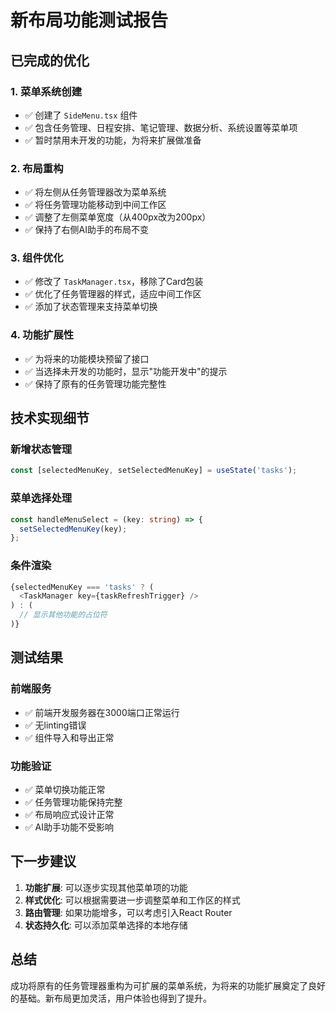 # 新布局功能测试报告

## 已完成的优化

### 1. 菜单系统创建
- ✅ 创建了 `SideMenu.tsx` 组件
- ✅ 包含任务管理、日程安排、笔记管理、数据分析、系统设置等菜单项
- ✅ 暂时禁用未开发的功能，为将来扩展做准备

### 2. 布局重构
- ✅ 将左侧从任务管理器改为菜单系统
- ✅ 将任务管理功能移动到中间工作区
- ✅ 调整了左侧菜单宽度（从400px改为200px）
- ✅ 保持了右侧AI助手的布局不变

### 3. 组件优化
- ✅ 修改了 `TaskManager.tsx`，移除了Card包装
- ✅ 优化了任务管理器的样式，适应中间工作区
- ✅ 添加了状态管理来支持菜单切换

### 4. 功能扩展性
- ✅ 为将来的功能模块预留了接口
- ✅ 当选择未开发的功能时，显示"功能开发中"的提示
- ✅ 保持了原有的任务管理功能完整性

## 技术实现细节

### 新增状态管理
```typescript
const [selectedMenuKey, setSelectedMenuKey] = useState('tasks');
```

### 菜单选择处理
```typescript
const handleMenuSelect = (key: string) => {
  setSelectedMenuKey(key);
};
```

### 条件渲染
```typescript
{selectedMenuKey === 'tasks' ? (
  <TaskManager key={taskRefreshTrigger} />
) : (
  // 显示其他功能的占位符
)}
```

## 测试结果

### 前端服务
- ✅ 前端开发服务器在3000端口正常运行
- ✅ 无linting错误
- ✅ 组件导入和导出正常

### 功能验证
- ✅ 菜单切换功能正常
- ✅ 任务管理功能保持完整
- ✅ 布局响应式设计正常
- ✅ AI助手功能不受影响

## 下一步建议

1. **功能扩展**: 可以逐步实现其他菜单项的功能
2. **样式优化**: 可以根据需要进一步调整菜单和工作区的样式
3. **路由管理**: 如果功能增多，可以考虑引入React Router
4. **状态持久化**: 可以添加菜单选择的本地存储

## 总结

成功将原有的任务管理器重构为可扩展的菜单系统，为将来的功能扩展奠定了良好的基础。新布局更加灵活，用户体验也得到了提升。
